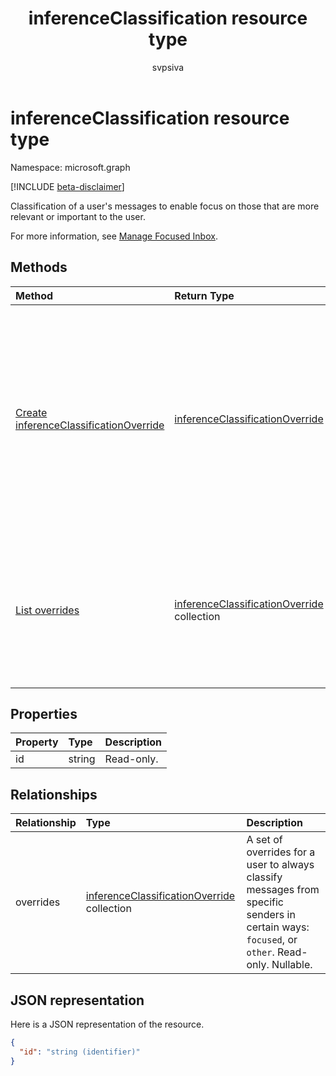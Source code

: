 ﻿---
title: "inferenceClassification resource type"
description: "Classification of a user's messages to enable focus on those that are more relevant or important to the user. "
localization_priority: Normal
doc_type: resourcePageType
ms.prod: ""
author: "svpsiva"
---

# inferenceClassification resource type

Namespace: microsoft.graph

[!INCLUDE [beta-disclaimer](../../includes/beta-disclaimer.md)]

Classification of a user's messages to enable focus on those that are more relevant or important to the user.

For more information, see [Manage Focused Inbox](manage-focused-inbox.md).

## Methods

| Method                                                                                     | Return Type                                                                      | Description                                                                                                                                                         |
| :----------------------------------------------------------------------------------------- | :------------------------------------------------------------------------------- | :------------------------------------------------------------------------------------------------------------------------------------------------------------------ |
| [Create inferenceClassificationOverride](../api/inferenceclassification-post-overrides.md) | [inferenceClassificationOverride](inferenceclassificationoverride.md)            | Create an override for a sender identified by an SMTP address. Future messages from that SMTP address will be consistently classified as specified in the override. |
| [List overrides](../api/inferenceclassification-list-overrides.md)                         | [inferenceClassificationOverride](inferenceclassificationoverride.md) collection | Get the overrides that a user has set up to always classify messages from certain senders in specific ways.                                                         |

## Properties

| Property | Type   | Description |
| :------- | :----- | :---------- |
| id       | string | Read-only.  |

## Relationships

| Relationship | Type                                                                             | Description                                                                                                                                  |
| :----------- | :------------------------------------------------------------------------------- | :------------------------------------------------------------------------------------------------------------------------------------------- |
| overrides    | [inferenceClassificationOverride](inferenceclassificationoverride.md) collection | A set of overrides for a user to always classify messages from specific senders in certain ways: `focused`, or `other`. Read-only. Nullable. |

## JSON representation

Here is a JSON representation of the resource.

<!-- {
  "blockType": "resource",
  "keyProperty": "id",
  "optionalProperties": [

  ],
  "@odata.type": "microsoft.graph.inferenceClassification"
}-->

```json
{
  "id": "string (identifier)"
}

```

<!-- uuid: 8fcb5dbc-d5aa-4681-8e31-b001d5168d79
2015-10-25 14:57:30 UTC -->

<!--
{
  "type": "#page.annotation",
  "description": "inferenceClassification resource",
  "keywords": "",
  "section": "documentation",
  "tocPath": "",
  "suppressions": []
}
-->
